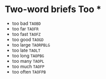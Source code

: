 # Two-word briefs Too *

* too bad `TAOBD`
* too far `TAOFR`
* too fast `TAOFZ`
* too good `TAOGD`
* too large `TAORPBLG`
* too late `TAOLT`
* too long `TAOPBG`
* too many `TAOPL`
* too much `TAOFP`
* too often `TAOFPB`
